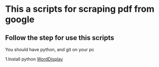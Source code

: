 # This a scripts for scraping pdf from google
## Follow the step for use this scripts
You should have python, and git on your pc

1.Install python
[WordDisplay](https://www.youtube.com/watch?v=KdSXLAs_rbY)

